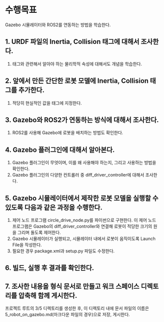 # 수행목표
Gazebo 시뮬레이터와 ROS2를 연동하는 방법을 학습한다.

## 1. URDF 파일의 Inertia, Collision 태그에 대해서 조사한다.
1. 태그와 관련해서 알아야 하는 물리학적 속성에 대해서도 개념을 학습한다.

## 2. 앞에서 만든 간단한 로봇 모델에 Inertia, Collision 태그를 추가한다.
1. 적당히 현실적인 값을 태그에 지정한다.

## 3. Gazebo와 ROS2가 연동하는 방식에 대해서 조사한다.
1. ROS2를 사용해 Gazebo에 로봇을 배치하는 방법도 확인한다.

## 4. Gazebo 플러그인에 대해서 알아본다.
1. Gazebo 플러그인이 무엇이며, 이를 왜 사용해야 하는지, 그리고 사용하는 방법을 확인한다.
2. Gazebo 플러그인의 다양한 컨트롤러 중 diff_driver_controller에 대해서 조사한다.

## 5. Gazebo 시뮬레이터에서 제작한 로봇 모델을 실행할 수 있도록 다음과 같은 과정을 수행한다.
1. 제어 노드 프로그램 circle_drive_node.py를 파이썬으로 구현한다. 이 제어 노드 프로그램은 Gazebo의 diff_driver_controller와 연결해 로봇이 적당한 크기의 원을 그리며 돌도록 제어한다.
2. Gazebo 시뮬레이터가 실행되고, 시뮬레이터 내에서 로봇이 움직이도록 Launch File을 작성한다.
3. 필요한 경우 package.xml과 setup.py 파일도 수정한다.

## 6. 빌드, 실행 후 결과를 확인한다.

## 7. 조사한 내용을 형식 문서로 만들고 워크 스페이스 디렉토리를 압축해 함께 게시한다.

프로젝트 루트의 3/5 디렉토리를 생성한 후, 이 디렉토리 내에 문서 파일의 이름은 5_robot_on_gazebo.md(마크다운 파일의 경우)으로 저장, 게시한다.